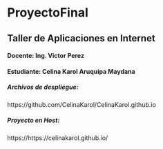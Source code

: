# ProyectoFinal
<h2>Taller de Aplicaciones en Internet</h2>
<h4>Docente: Ing. Victor Perez</h4>
<h4>Estudiante: Celina Karol Aruquipa Maydana</h4>
<h5>Archivos de despliegue:</h5>
<p>https://github.com/CelinaKarol/CelinaKarol.github.io</p>
<h5>Proyecto en Host:</h5>
<p>https://https://celinakarol.github.io/</p>
